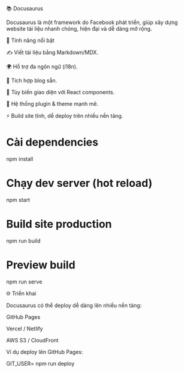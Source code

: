 📚 Docusaurus

Docusaurus
 là một framework do Facebook phát triển, giúp xây dựng website tài liệu nhanh chóng, hiện đại và dễ dàng mở rộng.

🚀 Tính năng nổi bật

✍️ Viết tài liệu bằng Markdown/MDX.

🌍 Hỗ trợ đa ngôn ngữ (i18n).

📰 Tích hợp blog sẵn.

🎨 Tùy biến giao diện với React components.

🔌 Hệ thống plugin & theme mạnh mẽ.

⚡ Build site tĩnh, dễ deploy trên nhiều nền tảng.

# Cài dependencies
npm install

# Chạy dev server (hot reload)
npm start

# Build site production
npm run build

# Preview build
npm run serve

🌐 Triển khai

Docusaurus có thể deploy dễ dàng lên nhiều nền tảng:

GitHub Pages

Vercel
 / Netlify

AWS S3 / CloudFront

Ví dụ deploy lên GitHub Pages:

GIT_USER=<your-github-username> npm run deploy